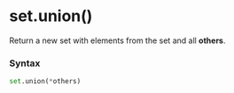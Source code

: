 # set.union()

Return a new set with elements from the set and all **others**.

### Syntax

```python
set.union(*others)
```
